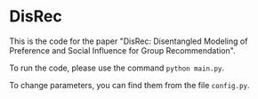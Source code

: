 # DisRec

This is the code for the paper "DisRec: Disentangled Modeling of Preference and Social Influence for Group Recommendation".

To run the code, please use the command ```python main.py```.

To change parameters, you can find them from the file ```config.py```.
